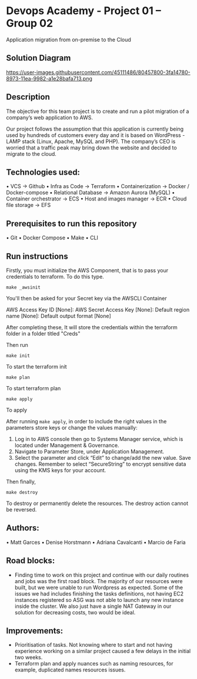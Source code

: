 # Devops Academy - Project 01 – Group 02

Application migration from on-premise to the Cloud

## Solution Diagram
https://user-images.githubusercontent.com/45111486/80457800-3fa14780-8973-11ea-9982-a1e28bafa713.png
<!-- Image of design will go here -->

## Description

The objective for this team project is to create and run a pilot migration of a company’s web application to AWS.

Our project follows the assumption that this application is currently being used by hundreds of customers every day and it is based on WordPress - LAMP stack (Linux, Apache, MySQL and PHP). The company’s CEO is worried that a traffic peak may bring down the website and decided to migrate to the cloud.

## Technologies used:

• VCS → Github
• Infra as Code → Terraform
• Containerization → Docker / Docker-compose
• Relational Database → Amazon Aurora (MySQL)
• Container orchestrator → ECS
• Host and images manager → ECR
• Cloud file storage → EFS

## Prerequisites to run this repository

• Git
• Docker Compose
• Make
• CLI

## Run instructions

Firstly, you must initialize the AWS Component, that is to pass your credentials to terraform.
To do this type.

`make _awsinit`

You'll then be asked for your Secret key via the AWSCLI Container

AWS Access Key ID [None]:
AWS Secret Access Key [None]:
Default region name [None]:
Default output format [None]

After completing these,
It will store the credentials within the terraform folder in a folder titled "Creds"

Then run

`make init`

To start the terraform init

`make plan`

To start terraform plan

`make apply`

To apply

After running `make apply`, in order to include the right values in the parameters store keys or change the values manually:

1. Log in to AWS console then go to Systems Manager service, which is located under Management & Governance.
2. Navigate to Parameter Store, under Application Management.
3. Select the parameter and click “Edit” to change/add the new value. Save changes.
   Remember to select “SecureString” to encrypt sensitive data using the KMS keys for your account.

Then finally,

`make destroy`

To destroy or permanently delete the resources. The destroy action cannot be reversed.

## Authors:

• Matt Garces
• Denise Horstmann
• Adriana Cavalcanti
• Marcio de Faria

## Road blocks:

- Finding time to work on this project and continue with our daily routines and jobs was the first road block. 
The majority of our resources were built, but we were unable to run Wordpress as expected. Some of the issues we had includes finishing the tasks definitions, not having EC2 instances registered so ASG was not able to launch any new instance inside the cluster. We also just have a single NAT Gateway in our solution for decreasing costs, two would be ideal. 

## Improvements:

- Prioritisation of tasks. Not knowing where to start and not having experience working on a similar project caused a few delays in the initial two weeks.  
- Terraform plan and apply nuances such as naming resources, for example, duplicated names resources issues. 
